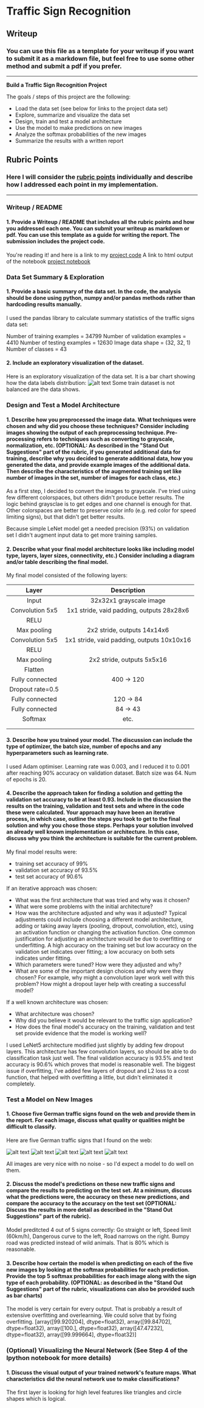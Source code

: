 # **Traffic Sign Recognition** 

## Writeup

### You can use this file as a template for your writeup if you want to submit it as a markdown file, but feel free to use some other method and submit a pdf if you prefer.

---

**Build a Traffic Sign Recognition Project**

The goals / steps of this project are the following:
* Load the data set (see below for links to the project data set)
* Explore, summarize and visualize the data set
* Design, train and test a model architecture
* Use the model to make predictions on new images
* Analyze the softmax probabilities of the new images
* Summarize the results with a written report


[//]: # (Image References)

[image1]: ./distr.png "Histogram"
[image2]: ./examples/grayscale.jpg "Grayscaling"
[image3]: ./examples/random_noise.jpg "Random Noise"
[image4]: ./test_images/im1.jpg "Traffic Sign 1"
[image5]: ./test_images/im2.jpg "Traffic Sign 2"
[image6]: ./test_images/im3.jpg "Traffic Sign 3"
[image7]: ./test_images/im4.jpg "Traffic Sign 4"
[image8]: ./test_images/im5.jpg "Traffic Sign 5"

## Rubric Points
### Here I will consider the [rubric points](https://review.udacity.com/#!/rubrics/481/view) individually and describe how I addressed each point in my implementation.  

---
### Writeup / README

#### 1. Provide a Writeup / README that includes all the rubric points and how you addressed each one. You can submit your writeup as markdown or pdf. You can use this template as a guide for writing the report. The submission includes the project code.

You're reading it! and here is a link to my [project code](https://github.com/udacity/CarND-Traffic-Sign-Classifier-Project/blob/master/Traffic_Sign_Classifier.ipynb)
A link to html output of the notebook [project notebook](https://github.com/udacity/CarND-Traffic-Sign-Classifier-Project/blob/master/Traffic_Sign_Classifier.ipynb)

### Data Set Summary & Exploration

#### 1. Provide a basic summary of the data set. In the code, the analysis should be done using python, numpy and/or pandas methods rather than hardcoding results manually.

I used the pandas library to calculate summary statistics of the traffic
signs data set:

Number of training examples = 34799
Number of validation examples = 4410
Number of testing examples = 12630
Image data shape = (32, 32, 1)
Number of classes = 43

#### 2. Include an exploratory visualization of the dataset.

Here is an exploratory visualization of the data set. It is a bar chart showing how the data labels distribution:
![alt text][image1]
Some train dataset is not balanced are the data shows.

### Design and Test a Model Architecture

#### 1. Describe how you preprocessed the image data. What techniques were chosen and why did you choose these techniques? Consider including images showing the output of each preprocessing technique. Pre-processing refers to techniques such as converting to grayscale, normalization, etc. (OPTIONAL: As described in the "Stand Out Suggestions" part of the rubric, if you generated additional data for training, describe why you decided to generate additional data, how you generated the data, and provide example images of the additional data. Then describe the characteristics of the augmented training set like number of images in the set, number of images for each class, etc.)

As a first step, I decided to convert the images to grayscale. I've tried using few different colorspaces, but others didn't produce better results.
The logic behind graysclae is to get edges and one channel is enough for that. Other colorspaces are better to preserve color info (e.g. red color for speed limiting signs), but that didn't get better results.

Because simple LeNet model get a needed precision (93%) on validation set I didn't augment input data to get more training samples.

#### 2. Describe what your final model architecture looks like including model type, layers, layer sizes, connectivity, etc.) Consider including a diagram and/or table describing the final model.

My final model consisted of the following layers:

| Layer         		|     Description	        					| 
|:---------------------:|:---------------------------------------------:| 
| Input         		| 32x32x1 grayscale image   							| 
| Convolution 5x5     	| 1x1 stride, vaid padding, outputs 28x28x6 	|
| RELU					|												|
| Max pooling	      	| 2x2 stride,  outputs 14x14x6 				|
| Convolution 5x5     	| 1x1 stride, vaid padding, outputs 10x10x16 	|
| RELU					|												|
| Max pooling	      	| 2x2 stride,  outputs 5x5x16 				|
| Flatten |
| Fully connected		| 400 -> 120         									|
| Dropout rate=0.5   |
| Fully connected		| 120 -> 84        									|
| Fully connected		| 84 -> 43        									|
| Softmax				| etc.        									|
|						|												|
|						|												|
 


#### 3. Describe how you trained your model. The discussion can include the type of optimizer, the batch size, number of epochs and any hyperparameters such as learning rate.
I used Adam optimiser.
Learning rate was 0.003, and I reduced it to 0.001 after reaching 90% accuracy on validation dataset.
Batch size was 64.
Num of epochs is 20.


#### 4. Describe the approach taken for finding a solution and getting the validation set accuracy to be at least 0.93. Include in the discussion the results on the training, validation and test sets and where in the code these were calculated. Your approach may have been an iterative process, in which case, outline the steps you took to get to the final solution and why you chose those steps. Perhaps your solution involved an already well known implementation or architecture. In this case, discuss why you think the architecture is suitable for the current problem.

My final model results were:
* training set accuracy of 99%
* validation set accuracy of 93.5%
* test set accuracy of 90.6%

If an iterative approach was chosen:
* What was the first architecture that was tried and why was it chosen?
* What were some problems with the initial architecture?
* How was the architecture adjusted and why was it adjusted? Typical adjustments could include choosing a different model architecture, adding or taking away layers (pooling, dropout, convolution, etc), using an activation function or changing the activation function. One common justification for adjusting an architecture would be due to overfitting or underfitting. A high accuracy on the training set but low accuracy on the validation set indicates over fitting; a low accuracy on both sets indicates under fitting.
* Which parameters were tuned? How were they adjusted and why?
* What are some of the important design choices and why were they chosen? For example, why might a convolution layer work well with this problem? How might a dropout layer help with creating a successful model?

If a well known architecture was chosen:
* What architecture was chosen?
* Why did you believe it would be relevant to the traffic sign application?
* How does the final model's accuracy on the training, validation and test set provide evidence that the model is working well?

I used LeNet5 architecture modified just slightly by adding few dropout layers.
This architecture has few convolution layers, so should be able to do classification task just well.
The final validation accuracy is 93.5% and test accuracy is 90.6% which proves that model is reasonable well.
The biggest issue if overfitting, I've added few layers of dropout and L2 loss to a cost function, that helped with overfitting a little, but didn't eliminated it completely.
 

### Test a Model on New Images

#### 1. Choose five German traffic signs found on the web and provide them in the report. For each image, discuss what quality or qualities might be difficult to classify.

Here are five German traffic signs that I found on the web:

![alt text][image4] ![alt text][image5] ![alt text][image6] 
![alt text][image7] ![alt text][image8]

All images are very nice with no noise - so I'd expect a model to do well on them.


#### 2. Discuss the model's predictions on these new traffic signs and compare the results to predicting on the test set. At a minimum, discuss what the predictions were, the accuracy on these new predictions, and compare the accuracy to the accuracy on the test set (OPTIONAL: Discuss the results in more detail as described in the "Stand Out Suggestions" part of the rubric).

Model preditcted 4 out of 5 signs correctly: Go straight or left, Speed limit (60km/h), Dangerous curve to the left, Road narrows on the right.
Bumpy road was predicted instead of wild animals. That is 80% which is reasonable.



#### 3. Describe how certain the model is when predicting on each of the five new images by looking at the softmax probabilities for each prediction. Provide the top 5 softmax probabilities for each image along with the sign type of each probability. (OPTIONAL: as described in the "Stand Out Suggestions" part of the rubric, visualizations can also be provided such as bar charts)

The model is very certain for every output. That is probably a result of extensive overfitting and overlearning. We could solve that by fixing overfitting.
[array([99.920204], dtype=float32), array([99.84702], dtype=float32), array([100.], dtype=float32), array([47.47232], dtype=float32), array([99.999664], dtype=float32)]

### (Optional) Visualizing the Neural Network (See Step 4 of the Ipython notebook for more details)
#### 1. Discuss the visual output of your trained network's feature maps. What characteristics did the neural network use to make classifications?

The first layer is looking for high level features like triangles and circle shapes which is logical.
